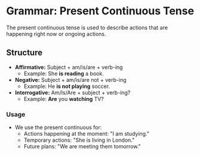 # Grammar: Present Continuous Tense

The present continuous tense is used to describe actions that are happening right now or ongoing actions.

## Structure
- **Affirmative:** Subject + am/is/are + verb-ing
  - Example: She **is reading** a book.
- **Negative:** Subject + am/is/are not + verb-ing
  - Example: He **is not playing** soccer.
- **Interrogative:** Am/Is/Are + subject + verb-ing?
  - Example: **Are** you **watching** TV?

### Usage
- We use the present continuous for:
  - Actions happening at the moment: "I am studying."
  - Temporary actions: "She is living in London."
  - Future plans: "We are meeting them tomorrow."
